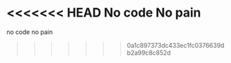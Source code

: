 <<<<<<< HEAD
No code No pain
=======
no code no pain
>>>>>>> 0a1c897373dc433ec1fc0376639db2a99c8c852d
